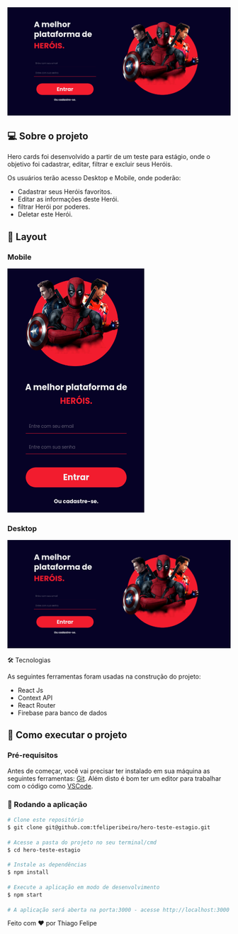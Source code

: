 <img src="src/images/banner.png" alt="Banner do Projeto"/>

## 💻 Sobre o projeto

Hero cards foi desenvolvido a partir de um teste para estágio, onde o objetivo foi cadastrar, editar, filtrar e excluir seus Heróis.

Os usuários terão acesso Desktop e Mobile, onde poderão:
- Cadastrar seus Heróis favoritos.
- Editar as informações deste Herói.
- filtrar Herói por poderes.
- Deletar este Herói.


## 🎨 Layout

### Mobile

<img src="src/images/mobile-login.png"/>

### Desktop

<img src="src/images/banner.png"/>

🛠 Tecnologias

As seguintes ferramentas foram usadas na construção do projeto:

* React Js
* Context API
* React Router
* Firebase para banco de dados


## 🚀 Como executar o projeto

### Pré-requisitos

Antes de começar, você vai precisar ter instalado em sua máquina as seguintes ferramentas:
[Git](https://git-scm.com). 
Além disto é bom ter um editor para trabalhar com o código como [VSCode](https://code.visualstudio.com/).

### 🧭 Rodando a aplicação
```bash
# Clone este repositório
$ git clone git@github.com:tfeliperibeiro/hero-teste-estagio.git

# Acesse a pasta do projeto no seu terminal/cmd
$ cd hero-teste-estagio

# Instale as dependências
$ npm install

# Execute a aplicação em modo de desenvolvimento
$ npm start

# A aplicação será aberta na porta:3000 - acesse http://localhost:3000
```

Feito com ❤️ por Thiago Felipe